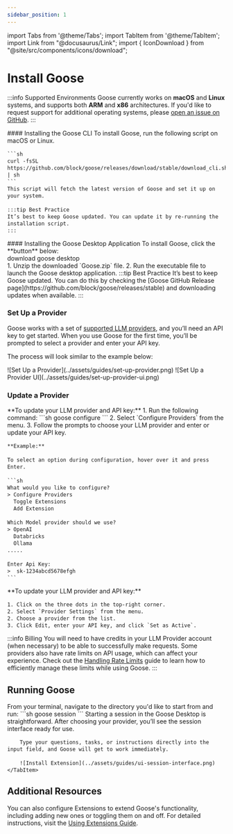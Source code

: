 ```yaml
---
sidebar_position: 1
---
```

import Tabs from '@theme/Tabs';
import TabItem from '@theme/TabItem';
import Link from "@docusaurus/Link";
import { IconDownload } from "@site/src/components/icons/download";


# Install Goose

:::info Supported Environments
Goose currently works on **macOS** and **Linux** systems, and supports both **ARM** and **x86** architectures. If you'd like to request support for additional operating systems, please [open an issue on GitHub](https://github.com/block/goose/issues/new?template=Blank+issue).
:::


<Tabs groupId="interface">
  <TabItem value="cli" label="Goose CLI" default>
    #### Installing the Goose CLI
    To install Goose, run the following script on macOS or Linux. 

    ```sh
    curl -fsSL https://github.com/block/goose/releases/download/stable/download_cli.sh | sh
    ```
    This script will fetch the latest version of Goose and set it up on your system.
    
    :::tip Best Practice
    It’s best to keep Goose updated. You can update it by re-running the installation script.
    :::
  </TabItem>
  <TabItem value="ui" label="Goose Desktop">
    #### Installing the Goose Desktop Application
    To install Goose, click the **button** below:
    <div className="pill-button">
      <Link
        className="button button--primary button--lg"
        to="https://github.com/block/goose/releases/download/stable/Goose.zip"
      >
        <IconDownload />
        download goose desktop
      </Link>
    </div>
    <div style={{ marginTop: '1rem' }}>  
      1. Unzip the downloaded `Goose.zip` file.
      2. Run the executable file to launch the Goose desktop application.
      :::tip Best Practice
      It’s best to keep Goose updated. You can do this by checking the [Goose GitHub Release page](https://github.com/block/goose/releases/stable) and downloading updates when available.
      :::
    </div>  
  </TabItem>
</Tabs>

### Set Up a Provider
Goose works with a set of [supported LLM providers][providers], and you’ll need an API key to get started. When you use Goose for the first time, you’ll be prompted to select a provider and enter your API key.

The process will look similar to the example below:

<Tabs groupId="interface">
  <TabItem value="cli" label="Goose CLI" default>
    ![Set Up a Provider](../assets/guides/set-up-provider.png)
  </TabItem>
  <TabItem value="ui" label="Goose Desktop">
    ![Set Up a Provider UI](../assets/guides/set-up-provider-ui.png)
  </TabItem>
</Tabs>

### Update a Provider
<Tabs groupId="interface">
  <TabItem value="cli" label="Goose CLI" default>
    **To update your LLM provider and API key:** 
    1. Run the following command: 
    ```sh
    goose configure
    ```
    2. Select `Configure Providers` from the menu.
    3. Follow the prompts to choose your LLM provider and enter or update your API key. 

    **Example:**

    To select an option during configuration, hover over it and press Enter.

    ```sh
    What would you like to configure?
    > Configure Providers
      Toggle Extensions
      Add Extension

    Which Model provider should we use?
    > OpenAI
      Databricks
      Ollama
    .....

    Enter Api Key:
    >  sk-1234abcd5678efgh
    ```
  </TabItem>
  <TabItem value="ui" label="Goose Desktop">
  **To update your LLM provider and API key:** 

    1. Click on the three dots in the top-right corner.
    2. Select `Provider Settings` from the menu.
    2. Choose a provider from the list.
    3. Click Edit, enter your API key, and click `Set as Active`.

  </TabItem>
</Tabs>

:::info Billing
You will need to have credits in your LLM Provider account (when necessary) to be able to successfully make requests. Some providers also have rate limits on API usage, which can affect your experience. Check out the [Handling Rate Limits][handling-rate-limits] guide to learn how to efficiently manage these limits while using Goose.
:::

## Running Goose

<Tabs groupId="interface">
    <TabItem value="cli" label="Goose CLI" default>
        From your terminal, navigate to the directory you'd like to start from and run:
        ```sh
        goose session 
        ```
    </TabItem>
    <TabItem value="ui" label="Goose Desktop">
        Starting a session in the Goose Desktop is straightforward. After choosing your provider, you’ll see the session interface ready for use.
        
        Type your questions, tasks, or instructions directly into the input field, and Goose will get to work immediately. 

        ![Install Extension](../assets/guides/ui-session-interface.png)
    </TabItem>
</Tabs>

## Additional Resources

You can also configure Extensions to extend Goose's functionality, including adding new ones or toggling them on and off. For detailed instructions, visit the [Using Extensions Guide][using-extensions].

[using-extensions]: /docs/getting-started/using-extensions
[providers]: /docs/getting-started/providers
[handling-rate-limits]: /docs/guides/handling-llm-rate-limits-with-goose
[mcp]: https://www.anthropic.com/news/model-context-protocol
